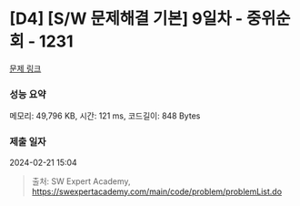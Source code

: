 # [D4] [S/W 문제해결 기본] 9일차 - 중위순회 - 1231 

[문제 링크](https://swexpertacademy.com/main/code/problem/problemDetail.do?contestProbId=AV140YnqAIECFAYD) 

### 성능 요약

메모리: 49,796 KB, 시간: 121 ms, 코드길이: 848 Bytes

### 제출 일자

2024-02-21 15:04



> 출처: SW Expert Academy, https://swexpertacademy.com/main/code/problem/problemList.do